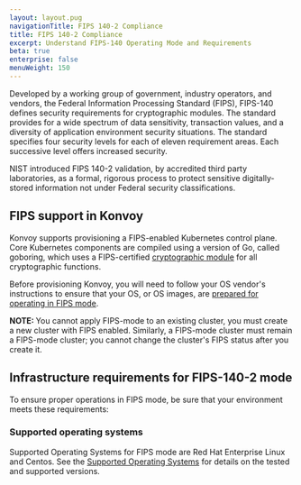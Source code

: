 ```yaml
---
layout: layout.pug
navigationTitle: FIPS 140-2 Compliance
title: FIPS 140-2 Compliance
excerpt: Understand FIPS-140 Operating Mode and Requirements
beta: true
enterprise: false
menuWeight: 150
---
```


Developed by a working group of government, industry operators, and vendors, the Federal Information Processing Standard (FIPS), FIPS-140 defines security requirements for cryptographic modules. The standard provides for a wide spectrum of data sensitivity, transaction values, and a diversity of application environment security situations. The standard specifies four security levels for each of eleven requirement areas. Each successive level offers increased security.

NIST introduced FIPS 140-2 validation, by accredited third party laboratories, as a formal, rigorous process to protect sensitive digitally-stored information not under Federal security classifications.

## FIPS support in Konvoy

Konvoy supports provisioning a FIPS-enabled Kubernetes control plane. Core Kubernetes components are compiled using a version of Go, called goboring, which uses a FIPS-certified [cryptographic module](https://csrc.nist.gov/CSRC/media/projects/cryptographic-module-validation-program/documents/security-policies/140sp3702.pdf) for all cryptographic functions.

Before provisioning Konvoy, you will need to follow your OS vendor's instructions to ensure that your OS, or OS images, are [prepared for operating in FIPS mode](https://access.redhat.com/documentation/en-us/red_hat_enterprise_linux/7/html/security_guide/chap-federal_standards_and_regulations).

<p class="message--note"><strong>NOTE: </strong>You cannot apply FIPS-mode to an existing cluster, you must create a new cluster with FIPS enabled. Similarly, a FIPS-mode cluster must remain a FIPS-mode cluster; you cannot change the cluster's FIPS status after you create it.</p>

## Infrastructure requirements for FIPS-140-2 mode

To ensure proper operations in FIPS mode, be sure that your environment meets these requirements:

### Supported operating systems

Supported Operating Systems for FIPS mode are Red Hat Enterprise Linux and Centos. See the [Supported Operating Systems](../supported-operating-systems) for details on the tested and supported versions.
